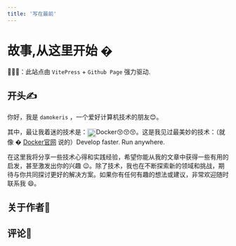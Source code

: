 ```yaml
---
title: '写在最前'
---
```


# 故事,从这里开始 �

🚀🚀🚀：此站点由 `VitePress` + `Github Page` 强力驱动.

## 开头✍️

你好，我是 `damokeris` ，一个爱好计算机技术的朋友😊。

其中，最让我着迷的技术是：<img src="http://bucket.damokeris.xyz/bucket-node-1/docker.png" style="vertical-align: middle; height: 20px; display: inline;" />Docker😚😚😚。这是我见过最美妙的技术：（就像 �  [Docker官网](https://www.docker.com/) 说的）Develop faster. Run anywhere.

在这里我将分享一些技术心得和实践经验，希望你能从我的文章中获得一些有用的启发，甚至激发出你的兴趣 😉。除了技术，我也在不断探索新的领域和挑战，期待与你共同探讨更好的解决方案。如果你有任何有趣的想法或建议，非常欢迎随时联系我 😄。

## 关于作者🏃

<VPTeamMembers size="small" :members="members" />

<script setup>
import { VPTeamMembers } from 'vitepress/theme'

const members = [
  {
    avatar: '/images/icecream.jpg',
    name: 'damokeris',
    title: 'Creator',
    links: [
      { icon: 'github', link: 'https://github.com/damokeris' }
    ]
  }
]
</script>

## 评论📮

<DisqusComments />